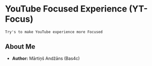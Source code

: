 # YouTube Focused Experience (YT-Focus)

    Try's to make YouTube experience more Focused

## About Me

 - **Author:** Mārtiņš Andžāns (Bas4c)
